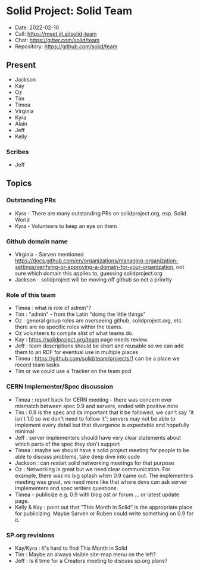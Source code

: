 # Solid Project: Solid Team

* Date: 2022-02-10
* Call: https://meet.jit.si/solid-team
* Chat: https://gitter.com/solid/team
* Repository: https://github.com/solid/team

## Present
* Jackson
* Kay
* Oz
* Tim
* Timea
* Virginia
* Kyra
* Alain
* Jeff
* Kelly

### Scribes
* Jeff

## Topics

### Outstanding PRs

* Kyra - There are many outstanding PRs on solidproject.org, esp. Solid World
* Kyra - Volunteers to keep an eye on them

### Github domain name

* Virginia - Sarven mentioned  https://docs.github.com/en/organizations/managing-organization-settings/verifying-or-approving-a-domain-for-your-organization, not sure which domain this applies to, guessing solidproject.org
* Jackson - solidproject will be moving off github so not a priority

### Role of this team

* Timea : what is role of admin"?
* Tim : "admin" - from the Latin "doing the little things"
* Oz : general group roles are overseeing github, solidproject.org, etc. there are no specific roles within the teams.
* Oz volunteers to compile alist of what teams do.
* Kay : https://solidproject.org/team page needs review.
* Jeff : team descriptions should be short and reusable so we can add them to an RDF for eventual use in multiple places
* Timea : https://github.com/solid/team/projects/1 can be a place we record team tasks
* Tim or we could use a Tracker on the team pod

### CERN Implementer/Spec discussion

* Timea : report back for CERN meeting - there was concern over mismatch between spec 0.9 and servers, ended with positive note
* Tim : 0.9 is the spec and its important that it be followed, we can't say "it isn't 1.0 so we don't need to follow it";  servers may not be able to implement every detail but that divergence is expectable and hopefully minimal
* Jeff : server implementers should have very clear statements about which parts of the spec they don't support
* Timea : maybe we should have a solid project meeting for people to be able to discuss problems, take deep dive into code
* Jackson : can restart solid networking meetings for that purpose
* Oz : Networking is great but we need clear communication.  For example, there was no big splash when 0.9 came out.  The implementers meeting was great, we need more like that where devs can ask server implementers and spec writers questions.
* Timea - publicize e.g. 0.9 with blog ost or forum ... or latest update page.  
* Kelly & Kay : point out that "This Month in Solid" is the appropriate place for publicizing. Maybe Sarven or Ruben could write something on 0.9 for it.

### SP.org revisions

* Kay/Kyra : It's hard to find This Month in Solid
* Tim : Maybe an always visible site-map menu on the left?
* Jeff : Is it time for a Creators meeting to discuss sp.org plans?

